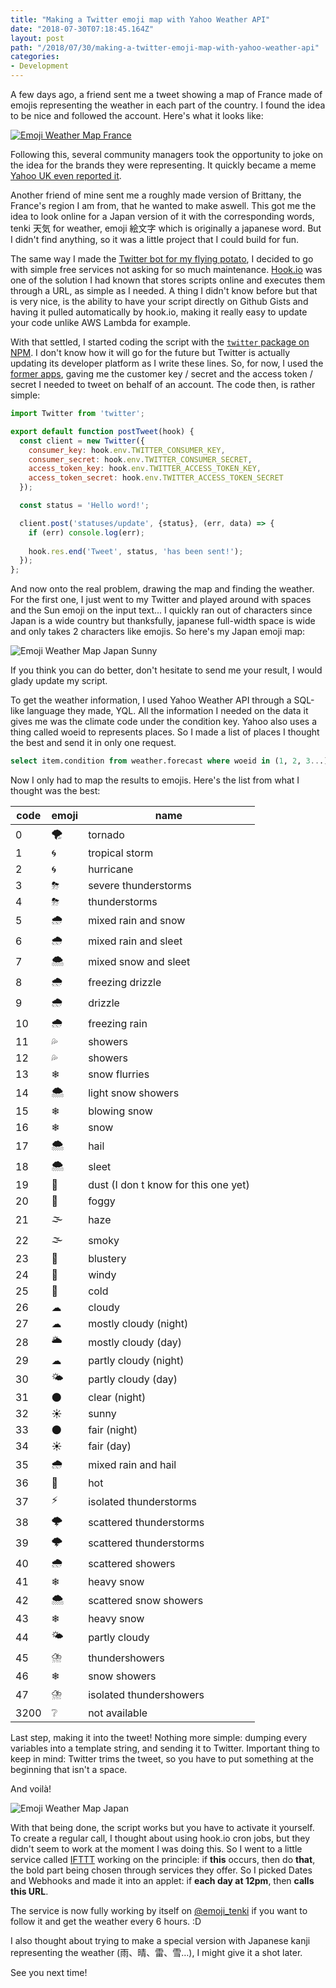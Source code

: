 ```yaml
---
title: "Making a Twitter emoji map with Yahoo Weather API"
date: "2018-07-30T07:18:45.164Z"
layout: post
path: "/2018/07/30/making-a-twitter-emoji-map-with-yahoo-weather-api"
categories:
- Development
---
```

A few days ago, a friend sent me a tweet showing a map of France made of emojis representing the weather in each part of the country. I found the idea to be nice and followed the account. Here's what it looks like:  

[![Emoji Weather Map France](emoji_weather_map_france.png)](https://twitter.com/TweeteoFrance)

Following this, several community managers took the opportunity to joke on the idea for the brands they were representing. It quickly became a meme [Yahoo UK even reported it](https://uk.news.yahoo.com/weather-tweet-becomes-masterclass-french-161510338.html).

Another friend of mine sent me a roughly made version of Brittany, the France's region I am from, that he wanted to make aswell. This got me the idea to look online for a Japan version of it with the corresponding words, tenki 天気 for weather, emoji 絵文字 which is originally a japanese word. But I didn't find anything, so it was a little project that I could build for fun.

The same way I made the [Twitter bot for my flying potato](http://blog.yorunohikage.fr/2014/04/12/une-patate-volante-sur-twitter/), I decided to go with simple free services not asking for so much maintenance. [Hook.io](https://www.hook.io) was one of the solution I had known that stores scripts online and executes them through a URL, as simple as I needed. A thing I didn't know before but that is very nice, is the ability to have your script directly on Github Gists and having it pulled automatically by hook.io, making it really easy to update your code unlike AWS Lambda for example.

With that settled, I started coding the script with the [`twitter` package on NPM](https://www.npmjs.com/package/twitter). I don't know how it will go for the future but Twitter is actually updating its developer platform as I write these lines. So, for now, I used the [former apps](https://apps.twitter.com), gaving me the customer key / secret and the access token / secret I needed to tweet on behalf of an account. The code then, is rather simple:

```javascript
import Twitter from 'twitter';

export default function postTweet(hook) {
  const client = new Twitter({
    consumer_key: hook.env.TWITTER_CONSUMER_KEY,
    consumer_secret: hook.env.TWITTER_CONSUMER_SECRET,
    access_token_key: hook.env.TWITTER_ACCESS_TOKEN_KEY,
    access_token_secret: hook.env.TWITTER_ACCESS_TOKEN_SECRET
  });

  const status = 'Hello word!';

  client.post('statuses/update', {status}, (err, data) => {
    if (err) console.log(err);
    
    hook.res.end('Tweet', status, 'has been sent!');
  });
};
```

And now onto the real problem, drawing the map and finding the weather. For the first one, I just went to my Twitter and played around with spaces and the Sun emoji on the input text... I quickly ran out of characters since Japan is a wide country but thanksfully, japanese full-width space is wide and only takes 2 characters like emojis. So here's my Japan emoji map:

![Emoji Weather Map Japan Sunny](emoji_weather_map_japan_sunny.png)

If you think you can do better, don't hesitate to send me your result, I would glady update my script.

To get the weather information, I used Yahoo Weather API through a SQL-like language they made, YQL. All the information I needed on the data it gives me was the climate code under the condition key. Yahoo also uses a thing called woeid to represents places. So I made a list of places I thought the best and send it in only one request.

```sql
select item.condition from weather.forecast where woeid in (1, 2, 3...)
```

Now I only had to map the results to emojis. Here's the list from what I thought was the best:

code  |  emoji |  name
------|--------|-------------------------------------------
0     |   🌪️   | 	tornado
1     |   🌀   | 	tropical storm
2     |   🌀   | 	hurricane
3     |   ⛈   | 	severe thunderstorms
4     |   ⛈   | thunderstorms
5     |   🌧️   | 	mixed rain and snow
6     |   🌧️   | 	mixed rain and sleet
7     |   🌨️   | 	mixed snow and sleet
8     |   🌧️   | 	freezing drizzle
9     |   🌧️   | 	drizzle
10    |   🌧️   | 	freezing rain
11    |   💦   | 	showers
12    |   💦   | 	showers
13    |   ❄    |	snow flurries
14    |   🌨️   | 	light snow showers
15    |   ❄    | 	blowing snow
16    |   ❄    | 	snow
17    |   🌨️   | 	hail
18    |   🌨️   | 	sleet
19    |   🤔   | 	dust (I don  t know for this one yet)
20    |   🌁   | 	foggy
21    |   🌫️   | 	haze
22    |   🌫️   | 	smoky
23    |   💨   | 	blustery
24    |   🍃   | 	windy
25    |   🥶   | 	cold
26    |   ☁    | 	cloudy
27    |   ☁    | 	mostly cloudy (night)
28    |   🌥️   | 	mostly cloudy (day)
29    |   ☁    | 	partly cloudy (night)
30    |   🌤️   | 	partly cloudy (day)
31    |   🌑   | 	clear (night)
32    |   ☀    | 	sunny
33    |   🌑   | 	fair (night)
34    |   ☀    | 	fair (day)
35    |   🌧    | 	mixed rain and hail
36    |   🥵   | 	hot
37    |   ⚡️   | 	isolated thunderstorms
38    |   🌩️   | 	scattered thunderstorms
39    |   🌩️   | 	scattered thunderstorms
40    |   🌧    | 	scattered showers
41    |   ❄    | 	heavy snow
42    |   🌨    | 	scattered snow showers
43    |   ❄    | 	heavy snow
44    |   🌤    | 	partly cloudy
45    |   ⛈️   | 	thundershowers
46    |   ❄    | 	snow showers
47    |   ⛈️   | 	isolated thundershowers
3200  |   ❔    | 	not available

Last step, making it into the tweet! Nothing more simple: dumping every variables into a template string, and sending it to Twitter. Important thing to keep in mind: Twitter trims the tweet, so you have to put something at the beginning that isn't a space.

And voilà!

![Emoji Weather Map Japan](emoji_weather_map_japan.png)

With that being done, the script works but you have to activate it yourself. To create a regular call, I thought about using hook.io cron jobs, but they didn't seem to work at the moment I was doing this. So I went to a little service called [IFTTT](https://ifttt.com/) working on the principle: if **this** occurs, then do **that**, the bold part being chosen through services they offer. So I picked Dates and Webhooks and made it into an applet: if **each day at 12pm**, then **calls this URL**.

The service is now fully working by itself on [@emoji_tenki](https://twitter.com/emoji_tenki) if you want to follow it and get the weather every 6 hours. :D

I also thought about trying to make a special version with Japanese kanji representing the weather (雨、晴、雷、雪…), I might give it a shot later.

See you next time!
